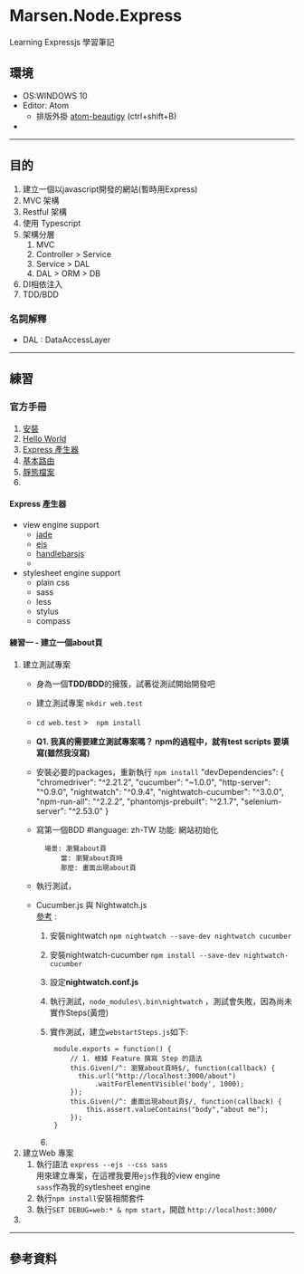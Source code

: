 # Marsen.Node.Express
Learning Expressjs 學習筆記

## 環境

- OS:WINDOWS 10
- Editor: Atom
	- 排版外掛 [atom-beautigy](https://atom.io/packages/atom-beautify) (ctrl+shift+B)
-
---
## 目的
1. 建立一個以javascript開發的網站(暫時用Express)
2. MVC 架構
3. Restful 架構
4. 使用 Typescript
5. 架構分層
	1. MVC
	2. Controller > Service
	3. Service > DAL
	4. DAL > ORM > DB  
6. DI相依注入
7. TDD/BDD

### 名詞解釋
- DAL : DataAccessLayer

---
## 練習

### 官方手冊
1. [安裝](http://expressjs.com/zh-tw/starter/installing.html)
2. [Hello World](http://expressjs.com/zh-tw/starter/hello-world.html)
3. [Express 產生器](http://expressjs.com/zh-tw/starter/generator.html)
4. [基本路由](http://expressjs.com/zh-tw/starter/basic-routing.html)
5. [靜態檔案](http://expressjs.com/zh-tw/starter/installing.html)
6.

#### Express 產生器
- view engine support
  - [jade](http://jade-lang.com/)
  - [ejs](http://www.embeddedjs.com/)
  - [handlebarsjs](http://handlebarsjs.com/)
  -
- stylesheet engine support
  - plain css
  - sass
  - less
  - stylus
  - compass

#### 練習一 - 建立一個about頁
1. 建立測試專案
	- 身為一個**TDD/BDD**的擁簇，試著從測試開始開發吧
	- 建立測試專案 `mkdir web.test`
	- `cd web.test` >　`npm install`
	- **Q1. 我真的需要建立測試專案嗎？ npm的過程中，就有test scripts 要填寫(雖然我沒寫)**
	- 安裝必要的packages，重新執行 `npm install`
			"devDependencies": {
				"chromedriver": "^2.21.2",
				"cucumber": "~1.0.0",
				"http-server": "^0.9.0",
				"nightwatch": "^0.9.4",
				"nightwatch-cucumber": "^3.0.0",
				"npm-run-all": "^2.2.2",
				"phantomjs-prebuilt": "^2.1.7",
				"selenium-server": "^2.53.0"
			}
	- 寫第一個BDD
			#language: zh-TW
			功能: 網站初始化

			場景: 瀏覽about頁
				當: 瀏覽about頁時
				那麼: 畫面出現about頁
	- 執行測試，
	- Cucumber.js 與 Nightwatch.js  
		[參考](https://github.com/mucsi96/nightwatch-cucumber) :
		1. 安裝nightwatch `npm nightwatch --save-dev nightwatch cucumber`
		2. 安裝nightwatch-cucumber `npm install --save-dev nightwatch-cucumber`
		3. 設定**nightwatch.conf.js**
		4. 執行測試，`node_modules\.bin\nightwatch` ，測試會失敗，因為尚未實作Steps(黃燈)
		5. 實作測試，建立`webstartSteps.js`如下:  

				module.exports = function() {
				    // 1. 根據 Feature 撰寫 Step 的語法			
				    this.Given(/^: 瀏覽about頁時$/, function(callback) {
				      this.url("http://localhost:3000/about")
				          .waitForElementVisible('body', 1000);
				    });
				    this.Given(/^: 畫面出現about頁$/, function(callback) {
				        this.assert.valueContains("body","about me");
				    });
				}

		6.
2. 建立Web 專案
	1. 執行語法 `express --ejs --css sass`  
	用來建立專案，在這裡我要用`ejs`作我的view engine  
	`sass`作為我的sytlesheet engine
	2. 執行`npm install`安裝相關套件
	3. 執行`SET DEBUG=web:* & npm start`，開啟 `http://localhost:3000/`
4. 	


---
## 參考資料
